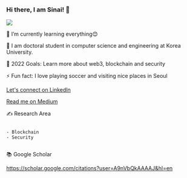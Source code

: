 ### Hi there, I am Sinai! 👋


<img src="https://github-readme-stats.vercel.app/api?username=ndaysinaiK&&show_icons=true&title_color=ffffff&icon_color=bb2acf&text_color=daf7dc&bg_color=151515" />


🌱 I’m currently learning everything😊

🏫 I am doctoral student in computer science and engineering at Korea University.

🥅 2022 Goals: Learn more about web3, blockchain and security

⚡ Fun fact: I love playing soccer and visiting nice places in Seoul

<a href="https://www.linkedin.com/in/sinai-nday-312195160/" target="_blank">Let's connect on LinkedIn</a>

<a href="https://kabulo-nday.medium.com/" target="_blank">Read me on Medium</a>



✍ Research Area 

<code>
- Blockchain
- Security
  
</code>


📚 Google Scholar


https://scholar.google.com/citations?user=A9nVbQkAAAAJ&hl=en




